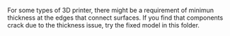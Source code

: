 For some types of 3D printer, there might be a requirement of minimun thickness at the edges that connect surfaces. 
If you find that components crack due to the thickness issue, try the fixed model in this folder.
